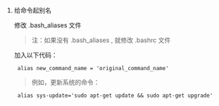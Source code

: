 1. 给命令起别名

    修改 .bash_aliases 文件
    > 注：如果没有 .bash_aliases , 就修改 .bashrc 文件
    
    加入以下代码：
        
        alias new_command_name = 'original_command_name'
        
    > 例如，更新系统的命令：
    
    	alias sys-update='sudo apt-get update && sudo apt-get upgrade'